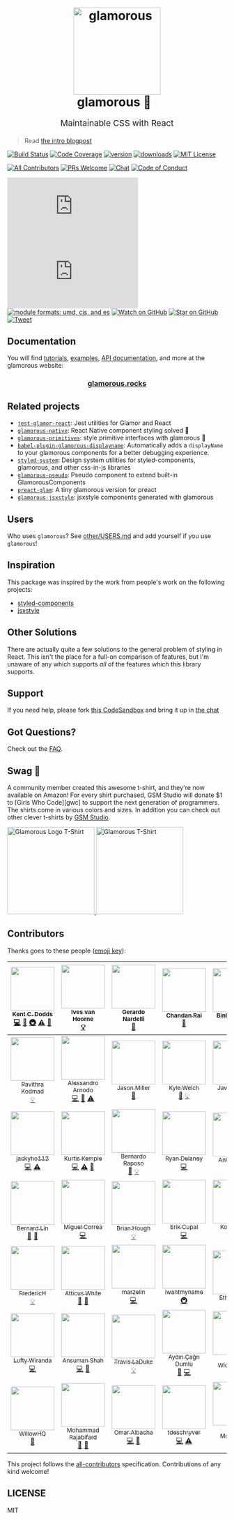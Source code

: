 <h1 align="center">
  <img src="https://github.com/paypal/glamorous/raw/master/other/logo/full.png" alt="glamorous" title="glamorous" width="200">
  <br>
  glamorous 💄
  <br>
</h1>
<p align="center" style="font-size: 1.2rem;">Maintainable CSS with React</p>

> Read [the intro blogpost][intro-blogpost]

[![Build Status][build-badge]][build]
[![Code Coverage][coverage-badge]][coverage]
[![version][version-badge]][package]
[![downloads][downloads-badge]][npmcharts]
[![MIT License][license-badge]][LICENSE]

[![All Contributors](https://img.shields.io/badge/all_contributors-49-orange.svg?style=flat-square)](#contributors)
[![PRs Welcome][prs-badge]][prs]
[![Chat][chat-badge]][chat]
[![Code of Conduct][coc-badge]][coc]

[![gzip size][gzip-badge]][unpkg-dist]
[![size][size-badge]][unpkg-dist]
[![module formats: umd, cjs, and es][module-formats-badge]][unpkg-dist]
[![Watch on GitHub][github-watch-badge]][github-watch]
[![Star on GitHub][github-star-badge]][github-star]
[![Tweet][twitter-badge]][twitter]

## Documentation

You will find [tutorials](https://glamorous.rocks/getting-started/),
[examples](https://glamorous.rocks/examples/),
[API documentation](https://glamorous.rocks/api), and more at the glamorous
website:

<h3 align="center">
<a href="https://glamorous.rocks">glamorous.rocks</a>
</h3>

## Related projects

- [`jest-glamor-react`](https://github.com/kentcdodds/jest-glamor-react): Jest utilities for Glamor and React
- [`glamorous-native`](https://github.com/robinpowered/glamorous-native): React Native component styling solved 💄
- [`glamorous-primitives`](https://github.com/nitin42/glamorous-primitives): style primitive interfaces with glamorous 💄
- [`babel-plugin-glamorous-displayname`](https://github.com/bernard-lin/babel-plugin-glamorous-displayname): Automatically adds a `displayName` to your glamorous components for a better debugging experience.
- [`styled-system`](https://github.com/jxnblk/styled-system): Design system utilities for styled-components, glamorous, and other css-in-js libraries
- [`glamorous-pseudo`](https://github.com/tkh44/glamorous-pseudo): Pseudo component to extend built-in GlamorousComponents
- [`preact-glam`](https://github.com/vesparny/preact-glam): A tiny glamorous version for preact
- [`glamorous-jsxstyle`](https://github.com/paulmolluzzo/glamorous-jsxstyle): jsxstyle components generated with glamorous

## Users

Who uses `glamorous`? See [other/USERS.md](https://github.com/paypal/glamorous/blob/master/other/USERS.md) and add yourself if you use `glamorous`!

## Inspiration

This package was inspired by the work from people's work on the following
projects:

- [styled-components](https://github.com/styled-components/styled-components)
- [jsxstyle](https://github.com/smyte/jsxstyle)

## Other Solutions

There are actually quite a few solutions to the general problem of styling in
React. This isn't the place for a full-on comparison of features, but I'm
unaware of any which supports _all_ of the features which this library supports.

## Support

If you need help, please fork [this CodeSandbox][help-sandbox] and bring it up
in [the chat][chat]

## Got Questions?

Check out the [FAQ](other/FAQ.md).

## Swag 👕

A community member created this awesome t-shirt, and they're now available on
Amazon! For every shirt purchased, GSM Studio will donate $1 to
[Girls Who Code][gwc] to support the next generation of programmers. The shirts
come in various colors and sizes. In addition you can check out other clever
t-shirts by [GSM Studio](http://amzn.to/2rxvB1T).

<a href="https://www.amazon.com/dp/B0714JQW67" title="glamorous swag">
  <img src="https://images-na.ssl-images-amazon.com/images/I/71DiEnq5YgL._UX679_.jpg" alt="Glamorous Logo T-Shirt" title="Glamorous Logo T-Shirt" width="200" />
</a>

<a href="https://www.amazon.com/dp/B072LV68S2" title="glamorous swag">
  <img src="https://images-na.ssl-images-amazon.com/images/I/71EL4mHhCtL._UX679_.jpg" alt="Glamorous T-Shirt" title="Glamorous T-Shirt" width="200" />
</a>

## Contributors

Thanks goes to these people ([emoji key][emojis]):

<!-- ALL-CONTRIBUTORS-LIST:START - Do not remove or modify this section -->
| [<img src="https://avatars.githubusercontent.com/u/1500684?v=3" width="100px;"/><br /><sub>Kent C. Dodds</sub>](https://kentcdodds.com)<br />[💻](https://github.com/paypal/glamorous/commits?author=kentcdodds "Code") [📖](https://github.com/paypal/glamorous/commits?author=kentcdodds "Documentation") [🚇](#infra-kentcdodds "Infrastructure (Hosting, Build-Tools, etc)") [⚠️](https://github.com/paypal/glamorous/commits?author=kentcdodds "Tests") [👀](#review-kentcdodds "Reviewed Pull Requests") | [<img src="https://avatars0.githubusercontent.com/u/587016?v=3" width="100px;"/><br /><sub>Ives van Hoorne</sub>](http://ivesvh.com)<br />[💡](#example-CompuIves "Examples") | [<img src="https://avatars3.githubusercontent.com/u/4614574?v=3" width="100px;"/><br /><sub>Gerardo Nardelli</sub>](https://gnardelli.com)<br />[📖](https://github.com/paypal/glamorous/commits?author=patitonar "Documentation") | [<img src="https://avatars0.githubusercontent.com/u/14236753?v=3" width="100px;"/><br /><sub>Chandan Rai</sub>](https://github.com/crowchirp)<br />[📖](https://github.com/paypal/glamorous/commits?author=crowchirp "Documentation") | [<img src="https://avatars3.githubusercontent.com/u/16726210?v=3" width="100px;"/><br /><sub>BinHong Lee</sub>](https://binhonglee.github.io)<br />[📖](https://github.com/paypal/glamorous/commits?author=binhonglee "Documentation") | [<img src="https://avatars2.githubusercontent.com/u/737065?v=3" width="100px;"/><br /><sub>Paul Molluzzo</sub>](https://paul.molluzzo.com)<br />[📖](https://github.com/paypal/glamorous/commits?author=paulmolluzzo "Documentation") [💡](#example-paulmolluzzo "Examples") | [<img src="https://avatars0.githubusercontent.com/u/450559?v=3" width="100px;"/><br /><sub>Sriram Thiagarajan</sub>](http://tsriram.in)<br />[💻](https://github.com/paypal/glamorous/commits?author=tsriram "Code") |
| :---: | :---: | :---: | :---: | :---: | :---: | :---: |
| [<img src="https://avatars1.githubusercontent.com/u/417268?v=3" width="100px;"/><br /><sub>Pavithra Kodmad</sub>](https://github.com/pksjce)<br />[💡](#example-pksjce "Examples") | [<img src="https://avatars0.githubusercontent.com/u/82070?v=3" width="100px;"/><br /><sub>Alessandro Arnodo</sub>](http://alessandro.arnodo.net)<br />[💻](https://github.com/paypal/glamorous/commits?author=vesparny "Code") [📖](https://github.com/paypal/glamorous/commits?author=vesparny "Documentation") [⚠️](https://github.com/paypal/glamorous/commits?author=vesparny "Tests") | [<img src="https://avatars1.githubusercontent.com/u/105127?v=3" width="100px;"/><br /><sub>Jason Miller</sub>](https://jasonformat.com)<br />[👀](#review-developit "Reviewed Pull Requests") | [<img src="https://avatars0.githubusercontent.com/u/1295580?v=3" width="100px;"/><br /><sub>Kyle Welch</sub>](http://www.krwelch.com)<br />[👀](#review-kwelch "Reviewed Pull Requests") [💡](#example-kwelch "Examples") | [<img src="https://avatars0.githubusercontent.com/u/1634922?v=3" width="100px;"/><br /><sub>Javi Velasco</sub>](http://javivelasco.com)<br />[👀](#review-javivelasco "Reviewed Pull Requests") | [<img src="https://avatars1.githubusercontent.com/u/6886061?v=3" width="100px;"/><br /><sub>Brandon Dail</sub>](https://twitter.com/aweary)<br />[👀](#review-aweary "Reviewed Pull Requests") | [<img src="https://avatars2.githubusercontent.com/u/1714673?v=3" width="100px;"/><br /><sub>Jason Brown</sub>](http://browniefed.com)<br />[👀](#review-browniefed "Reviewed Pull Requests") |
| [<img src="https://avatars3.githubusercontent.com/u/25375401?v=3" width="100px;"/><br /><sub>jackyho112</sub>](https://github.com/jackyho112)<br />[💻](https://github.com/paypal/glamorous/commits?author=jackyho112 "Code") [⚠️](https://github.com/paypal/glamorous/commits?author=jackyho112 "Tests") | [<img src="https://avatars0.githubusercontent.com/u/3629876?v=3" width="100px;"/><br /><sub>Kurtis Kemple</sub>](https://twitter.com/kurtiskemple)<br />[💻](https://github.com/paypal/glamorous/commits?author=kkemple "Code") [⚠️](https://github.com/paypal/glamorous/commits?author=kkemple "Tests") [📖](https://github.com/paypal/glamorous/commits?author=kkemple "Documentation") | [<img src="https://avatars1.githubusercontent.com/u/38172?v=3" width="100px;"/><br /><sub>Bernardo Raposo</sub>](http://bernardoraposo.com)<br />[📖](https://github.com/paypal/glamorous/commits?author=braposo "Documentation") [💡](#example-braposo "Examples") | [<img src="https://avatars2.githubusercontent.com/u/6325382?v=3" width="100px;"/><br /><sub>Ryan Delaney</sub>](http://rdel.io)<br />[💻](https://github.com/paypal/glamorous/commits?author=rrdelaney "Code") | [<img src="https://avatars2.githubusercontent.com/u/14035529?v=3" width="100px;"/><br /><sub>Anthony Ng</sub>](http://anthonyng.me)<br />[📖](https://github.com/paypal/glamorous/commits?author=newyork-anthonyng "Documentation") | [<img src="https://avatars1.githubusercontent.com/u/37633?v=3" width="100px;"/><br /><sub>Matthew Crutchfield</sub>](http://cnn.com)<br />[💡](#example-mtcrutch "Examples") | [<img src="https://avatars1.githubusercontent.com/u/662750?v=3" width="100px;"/><br /><sub>Kye Hohenberger</sub>](https://github.com/tkh44)<br />[💻](https://github.com/paypal/glamorous/commits?author=tkh44 "Code") [⚠️](https://github.com/paypal/glamorous/commits?author=tkh44 "Tests") [📖](https://github.com/paypal/glamorous/commits?author=tkh44 "Documentation") |
| [<img src="https://avatars3.githubusercontent.com/u/16327281?v=3" width="100px;"/><br /><sub>Bernard Lin</sub>](https://github.com/bernard-lin)<br />[📖](https://github.com/paypal/glamorous/commits?author=bernard-lin "Documentation") [🔌](#plugin-bernard-lin "Plugin/utility libraries") | [<img src="https://avatars2.githubusercontent.com/u/11799597?v=3" width="100px;"/><br /><sub>Miguel Correa</sub>](http://miguelc1221.github.io/)<br />[💻](https://github.com/paypal/glamorous/commits?author=miguelc1221 "Code") | [<img src="https://avatars2.githubusercontent.com/u/769339?v=3" width="100px;"/><br /><sub>Brian Hough</sub>](http://rallypoint.gg)<br />[💡](#example-bhough "Examples") | [<img src="https://avatars3.githubusercontent.com/u/4950425?v=3" width="100px;"/><br /><sub>Erik Cupal</sub>](https://github.com/ErikCupal)<br />[💻](https://github.com/paypal/glamorous/commits?author=ErikCupal "Code") | [<img src="https://avatars1.githubusercontent.com/u/9153498?v=3" width="100px;"/><br /><sub>Kok J Sam</sub>](https://github.com/sammkj)<br />[💻](https://github.com/paypal/glamorous/commits?author=sammkj "Code") | [<img src="https://avatars2.githubusercontent.com/u/14885189?v=3" width="100px;"/><br /><sub>Oleg Proskurin</sub>](http://twitter.com/#!/usulpro)<br />[📖](https://github.com/paypal/glamorous/commits?author=UsulPro "Documentation") | [<img src="https://avatars0.githubusercontent.com/u/848525?v=3" width="100px;"/><br /><sub>Luke John</sub>](https://github.com/luke-john)<br />[💻](https://github.com/paypal/glamorous/commits?author=luke-john "Code") |
| [<img src="https://avatars2.githubusercontent.com/u/4118089?v=3" width="100px;"/><br /><sub>FredericH</sub>](http://fr.linkedin.com/in/fredericheem)<br />[💡](#example-FredericHeem "Examples") | [<img src="https://avatars3.githubusercontent.com/u/656630?v=3" width="100px;"/><br /><sub>Atticus White</sub>](https://atticuswhite.com)<br />[📖](https://github.com/paypal/glamorous/commits?author=ajwhite "Documentation") [🔌](#plugin-ajwhite "Plugin/utility libraries") | [<img src="https://avatars0.githubusercontent.com/u/13483453?v=3" width="100px;"/><br /><sub>marzelin</sub>](https://github.com/marzelin)<br />[💻](https://github.com/paypal/glamorous/commits?author=marzelin "Code") | [<img src="https://avatars2.githubusercontent.com/u/4074973?v=3" width="100px;"/><br /><sub>iwantmyname</sub>](https://iwantmyname.com/)<br />[🚇](#infra-iwantmyname "Infrastructure (Hosting, Build-Tools, etc)") | [<img src="https://avatars1.githubusercontent.com/u/11809142?v=3" width="100px;"/><br /><sub>Ethan Godt</sub>](http://ethangodt.com)<br /> | [<img src="https://avatars3.githubusercontent.com/u/2175447?v=3" width="100px;"/><br /><sub>Zill Ding</sub>](https://github.com/zillding)<br />[💻](https://github.com/paypal/glamorous/commits?author=zillding "Code") | [<img src="https://avatars3.githubusercontent.com/u/411643?v=3" width="100px;"/><br /><sub>Dan Bradley</sub>](https://github.com/debradley)<br />[💻](https://github.com/paypal/glamorous/commits?author=debradley "Code") |
| [<img src="https://avatars3.githubusercontent.com/u/22868432?v=3" width="100px;"/><br /><sub>Lufty Wiranda</sub>](http://instagram.com/luftywiranda13)<br />[💻](https://github.com/paypal/glamorous/commits?author=luftywiranda13 "Code") | [<img src="https://avatars3.githubusercontent.com/u/3208863?v=3" width="100px;"/><br /><sub>Ansuman Shah</sub>](https://github.com/ansumanshah)<br />[💻](https://github.com/paypal/glamorous/commits?author=ansumanshah "Code") [📖](https://github.com/paypal/glamorous/commits?author=ansumanshah "Documentation") | [<img src="https://avatars2.githubusercontent.com/u/11598?v=3" width="100px;"/><br /><sub>Travis LaDuke</sub>](http://-)<br />[💡](#example-laduke "Examples") | [<img src="https://avatars2.githubusercontent.com/u/11290953?v=3" width="100px;"/><br /><sub>Aydın Çağrı Dumlu</sub>](https://github.com/acgrdumlu)<br />[🐛](https://github.com/paypal/glamorous/issues?q=author%3Aacgrdumlu "Bug reports") [💻](https://github.com/paypal/glamorous/commits?author=acgrdumlu "Code") | [<img src="https://avatars2.githubusercontent.com/u/1383861?v=3" width="100px;"/><br /><sub>Maja Wichrowska</sub>](https://github.com/majapw)<br />[🐛](https://github.com/paypal/glamorous/issues?q=author%3Amajapw "Bug reports") | [<img src="https://avatars3.githubusercontent.com/u/6845263?v=3" width="100px;"/><br /><sub>Tom Liu</sub>](https://github.com/gt3240)<br />[📖](https://github.com/paypal/glamorous/commits?author=gt3240 "Documentation") | [<img src="https://avatars3.githubusercontent.com/u/1863771?v=3" width="100px;"/><br /><sub>Siddharth Kshetrapal</sub>](https://github.com/siddharthkp)<br />[⚠️](https://github.com/paypal/glamorous/commits?author=siddharthkp "Tests") [🔧](#tool-siddharthkp "Tools") |
| [<img src="https://avatars2.githubusercontent.com/u/5257243?v=3" width="100px;"/><br /><sub>WillowHQ</sub>](https://github.com/WillowHQ)<br />[📖](https://github.com/paypal/glamorous/commits?author=WillowHQ "Documentation") | [<img src="https://avatars3.githubusercontent.com/u/12202757?v=4" width="100px;"/><br /><sub>Mohammad Rajabifard</sub>](https://tarino.ir)<br />[🐛](https://github.com/paypal/glamorous/issues?q=author%3Amorajabi "Bug reports") [📖](https://github.com/paypal/glamorous/commits?author=morajabi "Documentation") | [<img src="https://avatars3.githubusercontent.com/u/17005317?v=3" width="100px;"/><br /><sub>Omar Albacha</sub>](https://github.com/Oalbacha)<br />[💻](https://github.com/paypal/glamorous/commits?author=Oalbacha "Code") [📖](https://github.com/paypal/glamorous/commits?author=Oalbacha "Documentation") | [<img src="https://avatars2.githubusercontent.com/u/28659384?v=3" width="100px;"/><br /><sub>tdeschryver</sub>](https://github.com/tdeschryver)<br />[💻](https://github.com/paypal/glamorous/commits?author=tdeschryver "Code") [⚠️](https://github.com/paypal/glamorous/commits?author=tdeschryver "Tests") | [<img src="https://avatars0.githubusercontent.com/u/4955191?v=4" width="100px;"/><br /><sub>Dylan Mozlowski</sub>](https://github.com/DylanMoz)<br />[💻](https://github.com/paypal/glamorous/commits?author=DylanMoz "Code") | [<img src="https://avatars2.githubusercontent.com/u/3275424?v=4" width="100px;"/><br /><sub>andretshurotshka</sub>](https://github.com/goodmind)<br />[💻](https://github.com/paypal/glamorous/commits?author=goodmind "Code") [⚠️](https://github.com/paypal/glamorous/commits?author=goodmind "Tests") | [<img src="https://avatars3.githubusercontent.com/u/12836237?v=4" width="100px;"/><br /><sub>Danila</sub>](https://github.com/O4epegb)<br />[💻](https://github.com/paypal/glamorous/commits?author=O4epegb "Code") |
<!-- ALL-CONTRIBUTORS-LIST:END -->

This project follows the [all-contributors][all-contributors] specification.
Contributions of any kind welcome!

## LICENSE

MIT

[npm]: https://www.npmjs.com/
[node]: https://nodejs.org
[build-badge]: https://img.shields.io/travis/paypal/glamorous.svg?style=flat-square
[build]: https://travis-ci.org/paypal/glamorous
[coverage-badge]: https://img.shields.io/codecov/c/github/paypal/glamorous.svg?style=flat-square
[coverage]: https://codecov.io/github/paypal/glamorous
[version-badge]: https://img.shields.io/npm/v/glamorous.svg?style=flat-square
[package]: https://www.npmjs.com/package/glamorous
[downloads-badge]: https://img.shields.io/npm/dm/glamorous.svg?style=flat-square
[npmcharts]: https://npmcharts.com/compare/glamorous
[license-badge]: https://img.shields.io/npm/l/glamorous.svg?style=flat-square
[license]: https://github.com/paypal/glamorous/blob/master/LICENSE
[prs-badge]: https://img.shields.io/badge/PRs-welcome-brightgreen.svg?style=flat-square
[prs]: http://makeapullrequest.com
[chat]: https://gitter.im/paypal/glamorous
[chat-badge]: https://img.shields.io/gitter/room/paypal/glamorous.svg?style=flat-square
[coc-badge]: https://img.shields.io/badge/code%20of-conduct-ff69b4.svg?style=flat-square
[coc]: https://github.com/paypal/glamorous/blob/master/other/CODE_OF_CONDUCT.md
[github-watch-badge]: https://img.shields.io/github/watchers/paypal/glamorous.svg?style=social
[github-watch]: https://github.com/paypal/glamorous/watchers
[github-star-badge]: https://img.shields.io/github/stars/paypal/glamorous.svg?style=social
[github-star]: https://github.com/paypal/glamorous/stargazers
[twitter]: https://twitter.com/intent/tweet?text=Check%20out%20glamorous!%20https://github.com/paypal/glamorous%20%F0%9F%91%8D
[twitter-badge]: https://img.shields.io/twitter/url/https/github.com/paypal/glamorous.svg?style=social
[emojis]: https://github.com/kentcdodds/all-contributors#emoji-key
[all-contributors]: https://github.com/kentcdodds/all-contributors
[gzip-badge]: http://img.badgesize.io/https://unpkg.com/glamorous/dist/glamorous.umd.min.js?compression=gzip&label=gzip%20size&style=flat-square
[size-badge]: http://img.badgesize.io/https://unpkg.com/glamorous/dist/glamorous.umd.min.js?label=size&style=flat-square
[unpkg-dist]: https://unpkg.com/glamorous/dist/
[module-formats-badge]: https://img.shields.io/badge/module%20formats-umd%2C%20cjs%2C%20es-green.svg?style=flat-square
[intro-blogpost]: https://medium.com/p/fb3c9f4ed20e
[help-sandbox]: http://kcd.im/glamorous-help
